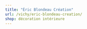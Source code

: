 ```yaml
---
title: "Éric Blondeau Création"
url: /vichy/eric-blondeau-creation/
shop: décoration intérieure
---
```

